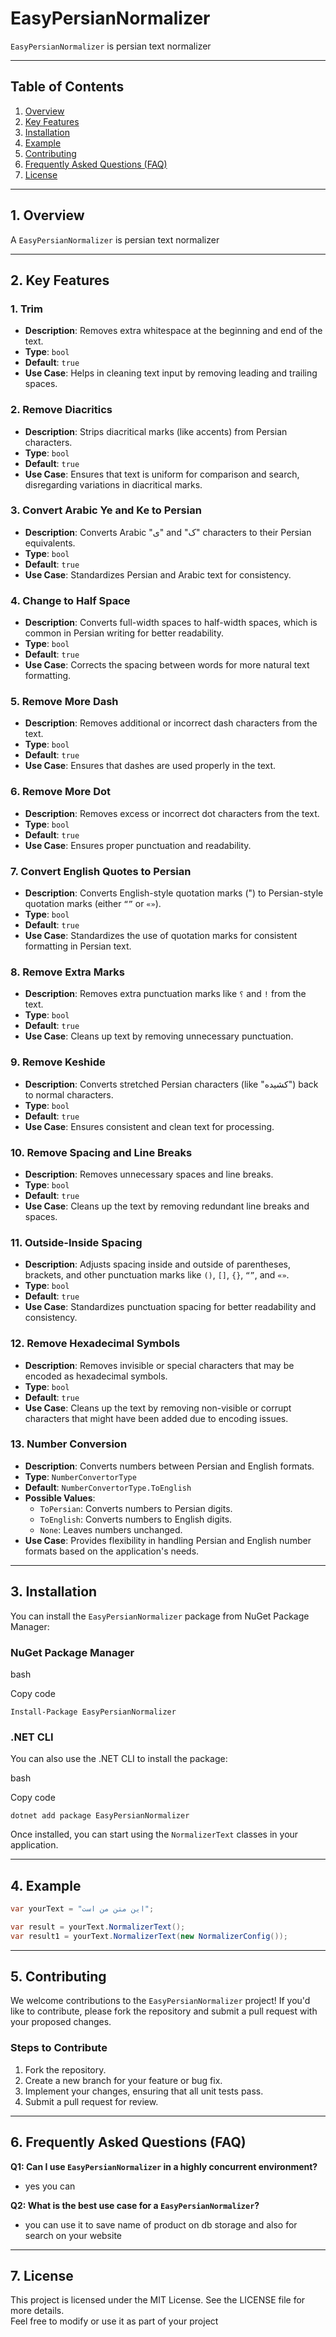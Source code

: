 # EasyPersianNormalizer

`EasyPersianNormalizer` is persian text normalizer

---

## Table of Contents

1. [Overview](#1-overview)
2. [Key Features](#2-key-features)
3. [Installation](#3-installation)
4. [Example](#4-example)
5. [Contributing](#5-contributing)
6. [Frequently Asked Questions (FAQ)](#6-frequently-asked-questions-faq)
7. [License](#7-license)

---

1\. Overview
----------------

A `EasyPersianNormalizer` is persian text normalizer

---

2\. Key Features
----------------

### 1. **Trim**
- **Description**: Removes extra whitespace at the beginning and end of the text.
- **Type**: `bool`
- **Default**: `true`
- **Use Case**: Helps in cleaning text input by removing leading and trailing spaces.

### 2. **Remove Diacritics**
- **Description**: Strips diacritical marks (like accents) from Persian characters.
- **Type**: `bool`
- **Default**: `true`
- **Use Case**: Ensures that text is uniform for comparison and search, disregarding variations in diacritical marks.

### 3. **Convert Arabic Ye and Ke to Persian**
- **Description**: Converts Arabic "ی" and "ک" characters to their Persian equivalents.
- **Type**: `bool`
- **Default**: `true`
- **Use Case**: Standardizes Persian and Arabic text for consistency.

### 4. **Change to Half Space**
- **Description**: Converts full-width spaces to half-width spaces, which is common in Persian writing for better readability.
- **Type**: `bool`
- **Default**: `true`
- **Use Case**: Corrects the spacing between words for more natural text formatting.

### 5. **Remove More Dash**
- **Description**: Removes additional or incorrect dash characters from the text.
- **Type**: `bool`
- **Default**: `true`
- **Use Case**: Ensures that dashes are used properly in the text.

### 6. **Remove More Dot**
- **Description**: Removes excess or incorrect dot characters from the text.
- **Type**: `bool`
- **Default**: `true`
- **Use Case**: Ensures proper punctuation and readability.

### 7. **Convert English Quotes to Persian**
- **Description**: Converts English-style quotation marks (") to Persian-style quotation marks (either `“”` or `«»`).
- **Type**: `bool`
- **Default**: `true`
- **Use Case**: Standardizes the use of quotation marks for consistent formatting in Persian text.

### 8. **Remove Extra Marks**
- **Description**: Removes extra punctuation marks like `؟` and `!` from the text.
- **Type**: `bool`
- **Default**: `true`
- **Use Case**: Cleans up text by removing unnecessary punctuation.

### 9. **Remove Keshide**
- **Description**: Converts stretched Persian characters (like "کشیده") back to normal characters.
- **Type**: `bool`
- **Default**: `true`
- **Use Case**: Ensures consistent and clean text for processing.

### 10. **Remove Spacing and Line Breaks**
- **Description**: Removes unnecessary spaces and line breaks.
- **Type**: `bool`
- **Default**: `true`
- **Use Case**: Cleans up the text by removing redundant line breaks and spaces.

### 11. **Outside-Inside Spacing**
- **Description**: Adjusts spacing inside and outside of parentheses, brackets, and other punctuation marks like `()`, `[]`, `{}`, `“”`, and `«»`.
- **Type**: `bool`
- **Default**: `true`
- **Use Case**: Standardizes punctuation spacing for better readability and consistency.

### 12. **Remove Hexadecimal Symbols**
- **Description**: Removes invisible or special characters that may be encoded as hexadecimal symbols.
- **Type**: `bool`
- **Default**: `true`
- **Use Case**: Cleans up the text by removing non-visible or corrupt characters that might have been added due to encoding issues.

### 13. **Number Conversion**
- **Description**: Converts numbers between Persian and English formats.
- **Type**: `NumberConvertorType`
- **Default**: `NumberConvertorType.ToEnglish`
- **Possible Values**:
	- `ToPersian`: Converts numbers to Persian digits.
	- `ToEnglish`: Converts numbers to English digits.
	- `None`: Leaves numbers unchanged.
- **Use Case**: Provides flexibility in handling Persian and English number formats based on the application's needs.

---

3\. Installation
----------------

You can install the `EasyPersianNormalizer` package from NuGet Package Manager:

### NuGet Package Manager

bash

Copy code

`Install-Package EasyPersianNormalizer`

### .NET CLI

You can also use the .NET CLI to install the package:

bash

Copy code

`dotnet add package EasyPersianNormalizer`

Once installed, you can start using the `NormalizerText` classes in your application.


---

4\. Example
----------------

```csharp
var yourText = "این متن من است";

var result = yourText.NormalizerText();
var result1 = yourText.NormalizerText(new NormalizerConfig());
```

---

5\. Contributing
----------------

We welcome contributions to the `EasyPersianNormalizer` project! If you'd like to contribute, please fork the repository and submit a pull request with your proposed changes.

### Steps to Contribute

1. Fork the repository.
2. Create a new branch for your feature or bug fix.
3. Implement your changes, ensuring that all unit tests pass.
4. Submit a pull request for review.

---

6\. Frequently Asked Questions (FAQ)
------------------------------------

**Q1: Can I use `EasyPersianNormalizer` in a highly concurrent environment?**

* yes you can

**Q2: What is the best use case for a `EasyPersianNormalizer`?**

* you can use it to save name of product on db storage and also for search on your website

---

7\. License
------------

This project is licensed under the MIT License. See the LICENSE file for more details.  
Feel free to modify or use it as part of your project
